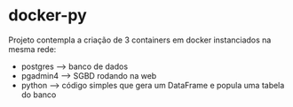 # docker-py

Projeto contempla a criação de 3 containers em docker instanciados na mesma rede:
* postgres --> banco de dados
* pgadmin4 --> SGBD rodando na web
* python --> código simples que gera um DataFrame e popula uma tabela do banco
